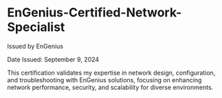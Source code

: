 # EnGenius-Certified-Network-Specialist
Issued by EnGenius 

Date Issued: September 9, 2024  

This certification validates my expertise in network design, configuration, and troubleshooting with EnGenius solutions, focusing on enhancing network performance, security, and scalability for diverse environments.
